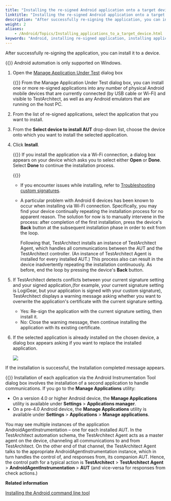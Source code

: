 ```yaml
--- 
title: "Installing the re-signed Android application onto a target device"
linktitle: "Installing the re-signed Android application onto a target device"
description: "After successfully re-signing the application, you can install it to a device."
weight: 2
aliases: 
    - /Android/Topics/Installing_applications_to_a_target_device.html
keywords: "Android, installing re-signed application, installing application"
---
```


After successfully re-signing the application, you can install it to a device.

{{<important>}} Android automation is only supported on Windows.

1.  Open the [Manage Application Under Test](/automation-guide/application-testing/mobile-testing/testing-mobile-applications/android-automation/setting-up-the-test-environment/setting-up-android-automation/installing-a-testable-android-application/re-signing-the-android-application) dialog box

    {{<tip>}} From the Manage Application Under Test dialog box, you can install one or more re-signed applications into any number of physical Android mobile devices that are currently connected \(by USB cable or Wi-Fi\) and visible to TestArchitect, as well as any Android emulators that are running on the host PC.

2.  From the list of re-signed applications, select the application that you want to install.

3.  From the **Select device to install AUT** drop-down list, choose the device onto which you want to install the selected application.

4.  Click **Install**.

    {{<remember>}} If you install the application via a Wi-Fi connection, a dialog box appears on your device which asks you to select either **Open** or **Done**. Select **Done** to continue the installation process.

    {{<note>}}

    -   If you encounter issues while installing, refer to [Troubleshooting custom signatures](/automation-guide/application-testing/mobile-testing/testing-mobile-applications/android-automation/configuring-customized-signatures/troubleshooting-custom-signatures-android).
    -   A particular problem with Android 6 devices has been known to occur when installing via Wi-Fi connection. Specifically, you may find your device continually repeating the installation process for no apparent reason. The solution for now is to manually intervene in the process: after completion of the first installation, press the device's **Back** button at the subsequent installation phase in order to exit from the loop.

        Following that, TestArchitect installs an instance of TestArchitect Agent, which handles all communications between the AUT and the TestArchitect controller. \(An instance of TestArchitect Agent is installed for every installed AUT.\) This process also can result in the device inadvertently repeating the installation continuously. As before, end the loop by pressing the device's **Back** button.

5.  If TestArchitect detects conflicts between your current signature setting and your signed application,\(for example, your current signature setting is LogiGear, but your application is signed with your custom signature\), TestArchitect displays a warning message asking whether you want to overwrite the application's certificate with the current signature setting.

    -   Yes: Re-sign the application with the current signature setting, then install it.
    -   No: Close the warning message, then continue installing the application with its existing certificate.
6.  If the selected application is already installed on the chosen device, a dialog box appears asking if you want to replace the installed application.

    ![](/images/Android/Images/android_13.png)


If the installation is successful, the Installation completed message appears.

{{<note>}} Installation of each application via the Android Instrumentation Tool dialog box involves the installation of a second application to handle communications. If you go to the **Manage Applications** utility:

-   On a version 4.0 or higher Android device, the **Manage Applications** utility is available under **Settings** \> **Applications manager**.
-   On a pre-4.0 Android device, the **Manage Applications** utility is available under **Settings** \> **Applications** \> **Manage applications**.

You may see multiple instances of the application AndroidAgentInstrumentation – one for each installed AUT. In the TestArchitect automation schema, the TestArchitect Agent acts as a master agent on the device, channeling all communications to and from TestArchitect. On the other end of that channel, the TestArchitect Agent talks to the appropriate AndroidAgentInstrumentation instance, which in turn handles the control of, and responses from, its companion AUT. Hence, the control path for a typical action is **TestArchitect** \> **TestArchitect Agent** \> **AndroidAgentInstrumentation** \> **AUT** \(and vice-versa for responses from check actions.\)



**Related information**  


[Installing the Android command line tool](/automation-guide/application-testing/mobile-testing/testing-mobile-applications/android-automation/android-command-line-tool/installing-the-android-command-line-tool/)

